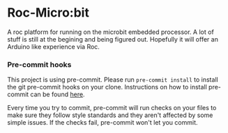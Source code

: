 # Roc-Micro:bit

A roc platform for running on the microbit embedded processor.
A lot of stuff is still at the begining and being figured out.
Hopefully it will offer an Arduino like experience via Roc.


### Pre-commit hooks

This project is using pre-commit. Please run `pre-commit install` to install the git pre-commit hooks on your clone. Instructions on how to install pre-commit can be found [here](https://pre-commit.com/#install).

Every time you try to commit, pre-commit will run checks on your files to make sure they follow style standards and they aren't affected by some simple issues. If the checks fail, pre-commit won't let you commit.

